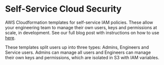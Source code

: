 Self-Service Cloud Security
===========================

AWS Cloudformation templates for self-service IAM policies.  These allow your engineering team to manage their own users, keys and permissions at scale, in development.  See our full blog post with instructions on how to use [here](https://developers.coinbase.com/blog/2015/03/30/self-service-iam).

These templates split users up into three types: Admins, Engineers and Service users.  Admins can manage all users and Engineers can manage their own keys and permissions, which are isolated in S3 with IAM variables.
